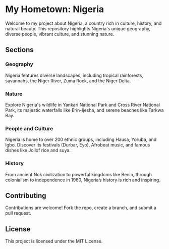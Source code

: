 # My Hometown: Nigeria  

Welcome to my project about Nigeria, a country rich in culture, history, and natural beauty. This repository highlights Nigeria's unique geography, diverse people, vibrant culture, and stunning nature.  

## Sections  

### Geography  
Nigeria features diverse landscapes, including tropical rainforests, savannahs, the Niger River, Zuma Rock, and the Niger Delta.  

### Nature  
Explore Nigeria's wildlife in Yankari National Park and Cross River National Park, its majestic waterfalls like Erin-Ijesha, and serene beaches like Tarkwa Bay.  

### People and Culture  
Nigeria is home to over 200 ethnic groups, including Hausa, Yoruba, and Igbo. Discover its festivals (Durbar, Eyo), Afrobeat music, and famous dishes like Jollof rice and suya.  

### History  
From ancient Nok civilization to powerful kingdoms like Benin, through colonialism to independence in 1960, Nigeria’s history is rich and inspiring.  

## Contributing  
Contributions are welcome! Fork the repo, create a branch, and submit a pull request.  

## License  
This project is licensed under the MIT License.  
